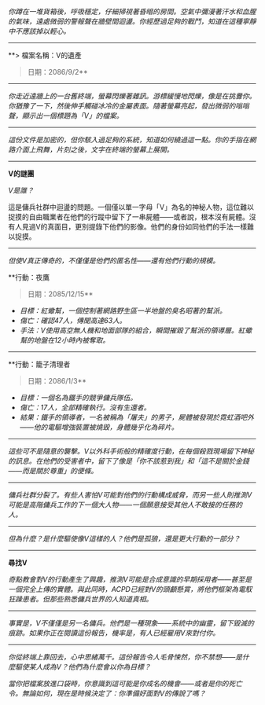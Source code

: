 _你蹲在一堆貨箱後，呼吸穩定，仔細掃視著昏暗的房間。空氣中彌漫著汗水和血腥的氣味，遠處微弱的警報聲在牆壁間迴盪。你經歷過足夠的戰鬥，知道在這種寧靜中不應該掉以輕心。_

---

\*\*> 檔案名稱：V的遺產

> 日期：2086/9/2\*\*

---

_你走近遠牆上的一台舊終端，螢幕閃爍著雜訊。游標緩慢地閃爍，像是在挑釁你。你猶豫了一下，然後伸手觸碰冰冷的金屬表面。隨著螢幕亮起，發出微弱的嗡嗡聲，顯示出一個標題為「V」的檔案。_

---

_這份文件是加密的，但你駭入過足夠的系統，知道如何繞過這一點。你的手指在網路介面上飛舞，片刻之後，文字在終端的螢幕上展開。_

---

**V的謎團**

_V是誰？_

這是傭兵社群中迴盪的問題。一個僅以單一字母「V」為名的神秘人物，這位難以捉摸的自由職業者在他們的行蹤中留下了一串屍體——或者說，根本沒有屍體。沒有人見過V的真面目，更別提錄下他們的影像。他們的身份如同他們的手法一樣難以捉摸。

---

_但使V真正傳奇的，不僅僅是他們的匿名性——還有他們行動的規模。_

\*\*行動：夜鷹

> 日期：2085/12/15\*\*

- _目標：紅蠍幫，一個控制著網路野生區一半地盤的臭名昭著的幫派。_
- _傷亡：確認47人，傳聞高達63人。_
- _手法：V使用高空無人機和地面部隊的組合，瞬間摧毀了幫派的領導層。紅蠍幫的地盤在12小時內被奪取。_

---

\*\*行動：籠子清理者

> 日期：2086/1/3\*\*

- _目標：一個名為鐵手的競爭傭兵隊伍。_
- _傷亡：17人，全部精確執行。沒有生還者。_
- _結果：鐵手的領導者，一名被稱為「屠夫」的男子，屍體被發現於霓虹酒吧外——他的電驅增強裝置被燒毀，身體幾乎化為碎片。_

---

_這些可不是隨意的襲擊。V以外科手術般的精確度行動，在每個殺戮現場留下神秘的訊息。在他們的受害者中，留下了像是「你不該惹到我」和「這不是關於金錢——而是關於尊重」的便條。_

---

_傭兵社群分裂了。有些人害怕V可能對他們的行動構成威脅，而另一些人則推測V可能是高階傭兵工作的下一個大人物——一個願意接受其他人不敢接的任務的人。_

---

_但為什麼？是什麼驅使像V這樣的人？他們是孤狼，還是更大行動的一部分？_

---

**尋找V**

_奇點教會對V的行動產生了興趣，推測V可能是合成意識的早期採用者——甚至是一個完全上傳的實體。與此同時，ACPD已經對V的頭顱懸賞，將他們框架為電馭狂躁患者。但那些熟悉傭兵世界的人知道真相。_

---

_事實是，V不僅僅是另一名傭兵。他們是一種現象——系統中的幽靈，留下毀滅的痕跡。如果你正在閱讀這份報告，機率是，有人已經雇用V來對付你。_

---

_你從終端上靠回去，心中思緒萬千。這份報告令人毛骨悚然，你不禁想——是什麼驅使某人成為V？他們為什麼會以你為目標？_

_當你把檔案放進口袋時，你意識到這可能是你成名的機會——或者是你的死亡令。無論如何，現在是時候決定了：你準備好面對V的傳說了嗎？_
